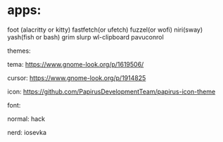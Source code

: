 # apps:
  
foot (alacritty or kitty) fastfetch(or ufetch) fuzzel(or wofi) niri(sway) yash(fish or bash) grim slurp wl-clipboard pavuconrol

themes:

tema: https://www.gnome-look.org/p/1619506/

cursor: https://www.gnome-look.org/p/1914825

icon: https://github.com/PapirusDevelopmentTeam/papirus-icon-theme


font:

normal:  hack

nerd:    iosevka
